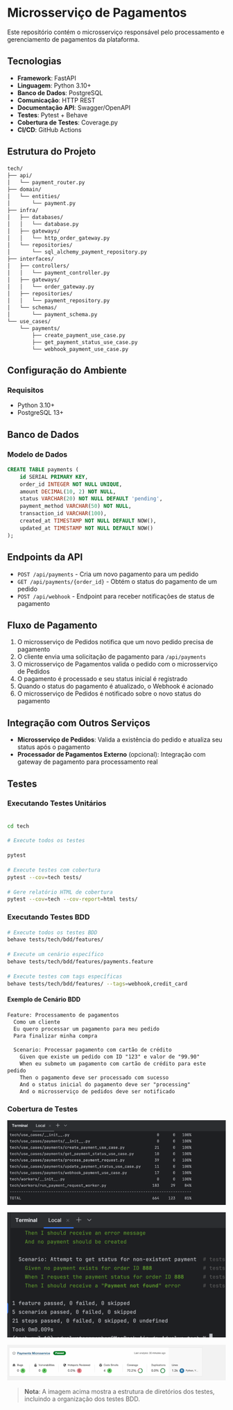 # Microsserviço de Pagamentos

Este repositório contém o microsserviço responsável pelo processamento e gerenciamento de pagamentos da plataforma.

## Tecnologias

- **Framework**: FastAPI
- **Linguagem**: Python 3.10+
- **Banco de Dados**: PostgreSQL
- **Comunicação**: HTTP REST
- **Documentação API**: Swagger/OpenAPI
- **Testes**: Pytest + Behave
- **Cobertura de Testes**: Coverage.py
- **CI/CD**: GitHub Actions

## Estrutura do Projeto

```
tech/
├── api/
│   └── payment_router.py
├── domain/
│   └── entities/
│       └── payment.py
├── infra/
│   ├── databases/
│   │   └── database.py
│   ├── gateways/
│   │   └── http_order_gateway.py
│   └── repositories/
│       └── sql_alchemy_payment_repository.py
├── interfaces/
│   ├── controllers/
│   │   └── payment_controller.py
│   ├── gateways/
│   │   └── order_gateway.py
│   ├── repositories/
│   │   └── payment_repository.py
│   └── schemas/
│       └── payment_schema.py
└── use_cases/
    └── payments/
        ├── create_payment_use_case.py
        ├── get_payment_status_use_case.py
        └── webhook_payment_use_case.py
```

## Configuração do Ambiente

### Requisitos

- Python 3.10+
- PostgreSQL 13+

## Banco de Dados

### Modelo de Dados

```sql
CREATE TABLE payments (
    id SERIAL PRIMARY KEY,
    order_id INTEGER NOT NULL UNIQUE,
    amount DECIMAL(10, 2) NOT NULL,
    status VARCHAR(20) NOT NULL DEFAULT 'pending',
    payment_method VARCHAR(50) NOT NULL,
    transaction_id VARCHAR(100),
    created_at TIMESTAMP NOT NULL DEFAULT NOW(),
    updated_at TIMESTAMP NOT NULL DEFAULT NOW()
);
```

## Endpoints da API

- `POST /api/payments` - Cria um novo pagamento para um pedido
- `GET /api/payments/{order_id}` - Obtém o status do pagamento de um pedido
- `POST /api/webhook` - Endpoint para receber notificações de status de pagamento

## Fluxo de Pagamento

1. O microsserviço de Pedidos notifica que um novo pedido precisa de pagamento
2. O cliente envia uma solicitação de pagamento para `/api/payments`
3. O microsserviço de Pagamentos valida o pedido com o microsserviço de Pedidos
4. O pagamento é processado e seu status inicial é registrado
5. Quando o status do pagamento é atualizado, o Webhook é acionado
6. O microsserviço de Pedidos é notificado sobre o novo status do pagamento

## Integração com Outros Serviços

- **Microsserviço de Pedidos**: Valida a existência do pedido e atualiza seu status após o pagamento
- **Processador de Pagamentos Externo** (opcional): Integração com gateway de pagamento para processamento real

## Testes

### Executando Testes Unitários

```bash

cd tech 

# Execute todos os testes

pytest

# Execute testes com cobertura
pytest --cov=tech tests/

# Gere relatório HTML de cobertura
pytest --cov=tech --cov-report=html tests/
```

### Executando Testes BDD

```bash
# Execute todos os testes BDD
behave tests/tech/bdd/features/

# Execute um cenário específico
behave tests/tech/bdd/features/payments.feature

# Execute testes com tags específicas
behave tests/tech/bdd/features/ --tags=webhook,credit_card
```

#### Exemplo de Cenário BDD

```gherkin
Feature: Processamento de pagamentos
  Como um cliente
  Eu quero processar um pagamento para meu pedido
  Para finalizar minha compra

  Scenario: Processar pagamento com cartão de crédito
    Given que existe um pedido com ID "123" e valor de "99.90"
    When eu submeto um pagamento com cartão de crédito para este pedido
    Then o pagamento deve ser processado com sucesso
    And o status inicial do pagamento deve ser "processing"
    And o microsserviço de pedidos deve ser notificado
```

### Cobertura de Testes

![cov.png](cov.png)

![BDD.png](BDD.png)

![sonar.png](sonar.png)

> **Nota**: A imagem acima mostra a estrutura de diretórios dos testes, incluindo a organização dos testes BDD.
